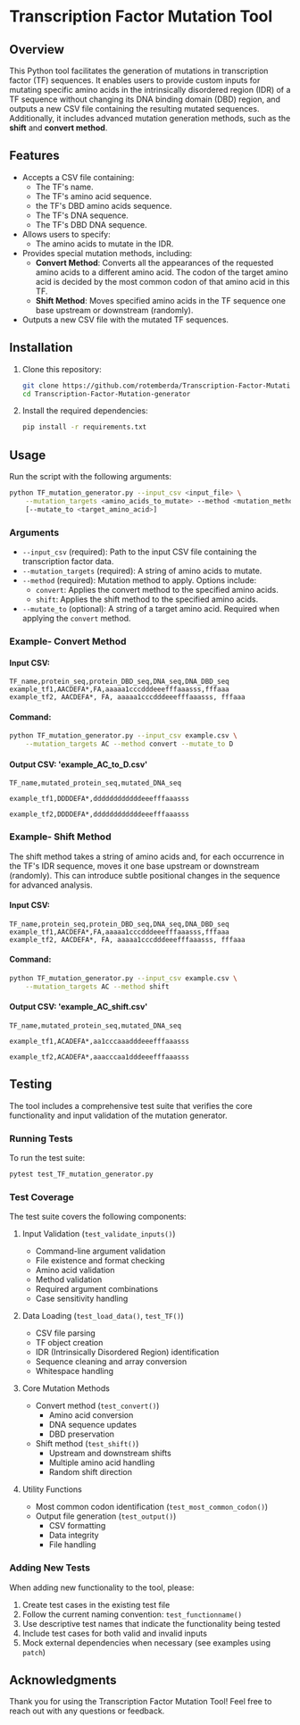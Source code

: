 # Transcription Factor Mutation Tool

## Overview

This Python tool facilitates the generation of mutations in transcription factor (TF) sequences. It enables users to provide custom inputs for mutating specific amino acids in the intrinsically disordered region (IDR) of a TF sequence without changing its DNA binding domain (DBD) region, and outputs a new CSV file containing the resulting mutated sequences. Additionally, it includes advanced mutation generation methods, such as the **shift** and **convert method**.

## Features

- Accepts a CSV file containing:
  - The TF's name.
  - The TF's amino acid sequence.
  - the TF's DBD amino acids sequence.
  - The TF's DNA sequence.
  - The TF's DBD DNA sequence.
- Allows users to specify:
  - The amino acids to mutate in the IDR.
- Provides special mutation methods, including:
  - **Convert Method**: Converts all the appearances of the requested amino acids to a different amino acid. The codon of the target amino acid is decided by the most common codon of that amino acid in this TF.
  - **Shift Method**: Moves specified amino acids in the TF sequence one base upstream or downstream (randomly).
- Outputs a new CSV file with the mutated TF sequences.

## Installation

1. Clone this repository:
   ```bash
   git clone https://github.com/rotemberda/Transcription-Factor-Mutation-generator.git
   cd Transcription-Factor-Mutation-generator
   ```
2. Install the required dependencies:
   ```bash
   pip install -r requirements.txt
   ```

## Usage

Run the script with the following arguments:

```bash
python TF_mutation_generator.py --input_csv <input_file> \
    --mutation_targets <amino_acids_to_mutate> --method <mutation_method> \
    [--mutate_to <target_amino_acid>]
```

### Arguments

- `--input_csv` (required): Path to the input CSV file containing the transcription factor data.
- `--mutation_targets` (required): A string of amino acids to mutate.
- `--method` (required): Mutation method to apply. Options include:
  - `convert`: Applies the convert method to the specified amino acids.
  - `shift`: Applies the shift method to the specified amino acids.
- `--mutate_to` (optional): A string of a target amino acid. Required when applying the `convert` method.


### Example- Convert Method

#### Input CSV:

```csv
TF_name,protein_seq,protein_DBD_seq,DNA_seq,DNA_DBD_seq
example_tf1,AACDEFA*,FA,aaaaa1cccdddeeefffaaasss,fffaaa
example_tf2, AACDEFA*, FA, aaaaa1cccdddeeefffaaasss, fffaaa
```

#### Command:

```bash
python TF_mutation_generator.py --input_csv example.csv \
    --mutation_targets AC --method convert --mutate_to D
```

#### Output CSV: 'example_AC_to_D.csv'

```csv
TF_name,mutated_protein_seq,mutated_DNA_seq

example_tf1,DDDDEFA*,ddddddddddddeeefffaaasss

example_tf2,DDDDEFA*,ddddddddddddeeefffaaasss
```


### Example- Shift Method

The shift method takes a string of amino acids and, for each occurrence in the TF's IDR sequence, moves it one base upstream or downstream (randomly). This can introduce subtle positional changes in the sequence for advanced analysis.

#### Input CSV:

```csv
TF_name,protein_seq,protein_DBD_seq,DNA_seq,DNA_DBD_seq
example_tf1,AACDEFA*,FA,aaaaa1cccdddeeefffaaasss,fffaaa
example_tf2, AACDEFA*, FA, aaaaa1cccdddeeefffaaasss, fffaaa
```

#### Command:

```bash
python TF_mutation_generator.py --input_csv example.csv \
    --mutation_targets AC --method shift
```

#### Output CSV: 'example_AC_shift.csv'

```csv
TF_name,mutated_protein_seq,mutated_DNA_seq

example_tf1,ACADEFA*,aa1cccaaadddeeefffaaasss

example_tf2,ACADEFA*,aaacccaa1dddeeefffaaasss
```

## Testing
The tool includes a comprehensive test suite that verifies the core functionality and input validation of the mutation generator.

### Running Tests
To run the test suite:
```bash
pytest test_TF_mutation_generator.py
```

### Test Coverage
The test suite covers the following components:

1. Input Validation (`test_validate_inputs()`)
   - Command-line argument validation
   - File existence and format checking
   - Amino acid validation
   - Method validation
   - Required argument combinations
   - Case sensitivity handling

2. Data Loading (`test_load_data()`, `test_TF()`)
   - CSV file parsing
   - TF object creation
   - IDR (Intrinsically Disordered Region) identification
   - Sequence cleaning and array conversion
   - Whitespace handling

3. Core Mutation Methods
   - Convert method (`test_convert()`)
     - Amino acid conversion
     - DNA sequence updates
     - DBD preservation
   - Shift method (`test_shift()`)
     - Upstream and downstream shifts
     - Multiple amino acid handling
     - Random shift direction

4. Utility Functions
   - Most common codon identification (`test_most_common_codon()`)
   - Output file generation (`test_output()`)
     - CSV formatting
     - Data integrity
     - File handling

### Adding New Tests
When adding new functionality to the tool, please:

1. Create test cases in the existing test file
2. Follow the current naming convention: `test_functionname()`
3. Use descriptive test names that indicate the functionality being tested
4. Include test cases for both valid and invalid inputs
5. Mock external dependencies when necessary (see examples using `patch`)

## Acknowledgments

Thank you for using the Transcription Factor Mutation Tool! Feel free to reach out with any questions or feedback.

